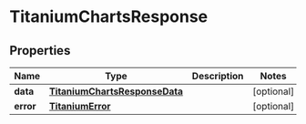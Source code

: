 

# TitaniumChartsResponse


## Properties

| Name | Type | Description | Notes |
|------------ | ------------- | ------------- | -------------|
|**data** | [**TitaniumChartsResponseData**](TitaniumChartsResponseData.md) |  |  [optional] |
|**error** | [**TitaniumError**](TitaniumError.md) |  |  [optional] |



